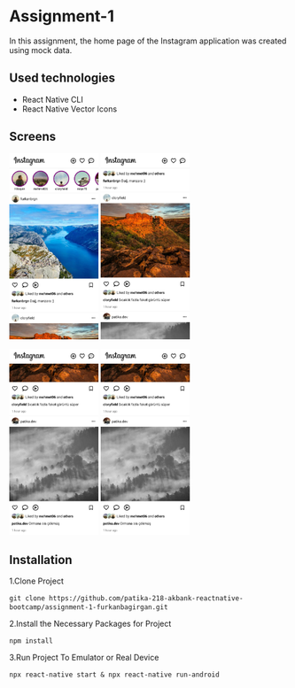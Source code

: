 # Assignment-1
In this assignment, the home page of the Instagram application was created using mock data.

## Used technologies
- React Native CLI
- React Native Vector Icons

## Screens
<p><img src="screenshots/shot1.jpg" width="32%">
<img src="screenshots/shot2.jpg" width="32%"></p>
<p><img src="screenshots/shot3.jpg" width="32%">
<img src="screenshots/shot3.jpg" width="32%"></p>

## Installation
1.Clone Project
```
git clone https://github.com/patika-218-akbank-reactnative-bootcamp/assignment-1-furkanbagirgan.git
```
2.Install the Necessary Packages for Project
```
npm install
```
3.Run Project To Emulator or Real Device
```
npx react-native start & npx react-native run-android
```
